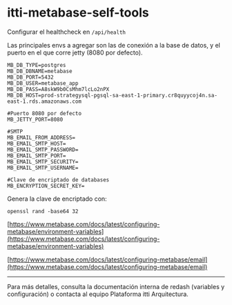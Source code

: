 # itti-metabase-self-tools

Configurar el healthcheck en `/api/health`

Las principales envs a agregar son las de conexión a la base de datos, y el puerto en el que corre jetty (8080 por defecto).

```shell
MB_DB_TYPE=postgres
MB_DB_DBNAME=metabase
MB_DB_PORT=5432
MB_DB_USER=metabase_app
MB_DB_PASS=A8skW9b0CsMhm7lcLo2nPX
MB_DB_HOST=prod-strategysql-pgsql-sa-east-1-primary.cr8quyycoj4n.sa-east-1.rds.amazonaws.com

#Puerto 8080 por defecto
MB_JETTY_PORT=8080

#SMTP
MB_EMAIL_FROM_ADDRESS=
MB_EMAIL_SMTP_HOST=
MB_EMAIL_SMTP_PASSWORD=
MB_EMAIL_SMTP_PORT=
MB_EMAIL_SMTP_SECURITY=
MB_EMAIL_SMTP_USERNAME=

#Clave de encriptado de databases
MB_ENCRYPTION_SECRET_KEY=
```

Genera la clave de encriptado con:

```shell
openssl rand -base64 32
```

[https://www.metabase.com/docs/latest/configuring-metabase/environment-variables](https://www.metabase.com/docs/latest/configuring-metabase/environment-variables)

[https://www.metabase.com/docs/latest/configuring-metabase/email](https://www.metabase.com/docs/latest/configuring-metabase/email)

---
Para más detalles, consulta la documentación interna de redash (variables y configuración) o contacta al equipo Plataforma itti Arquitectura.
